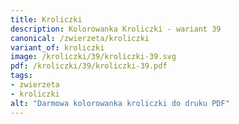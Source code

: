 ```yaml
---
title: Kroliczki
description: Kolorowanka Kroliczki - wariant 39
canonical: /zwierzeta/kroliczki
variant_of: kroliczki
image: /kroliczki/39/kroliczki-39.svg
pdf: /kroliczki/39/kroliczki-39.pdf
tags:
- zwierzeta
- kroliczki
alt: "Darmowa kolorowanka kroliczki do druku PDF"
---
```

